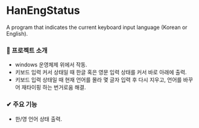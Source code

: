 # HanEngStatus
A program that indicates the current keyboard input language (Korean or English).

### 📌 프로젝트 소개
- windows 운영체제 위에서 작동.
- 키보드 입력 커서 상태일 때 한글 혹은 영문 입력 상태를 커서 바로 아래에 출력.
- 키보드 입력 상태일 때 현재 언어를 몰라 몇 글자 입력 후 다시 지우고, 언어를 바꾸어 재타이핑 하는 번거로움 해결.

### ✔ 주요 기능
- 한/영 언어 상태 출력.
